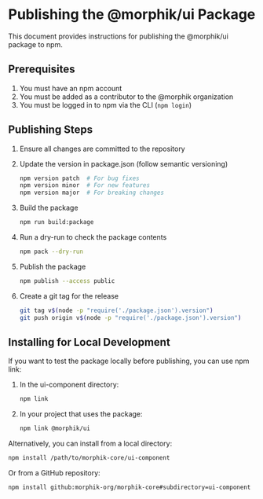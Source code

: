 # Publishing the @morphik/ui Package

This document provides instructions for publishing the @morphik/ui package to npm.

## Prerequisites

1. You must have an npm account
2. You must be added as a contributor to the @morphik organization
3. You must be logged in to npm via the CLI (`npm login`)

## Publishing Steps

1. Ensure all changes are committed to the repository

2. Update the version in package.json (follow semantic versioning)
   ```bash
   npm version patch  # For bug fixes
   npm version minor  # For new features
   npm version major  # For breaking changes
   ```

3. Build the package
   ```bash
   npm run build:package
   ```

4. Run a dry-run to check the package contents
   ```bash
   npm pack --dry-run
   ```

5. Publish the package
   ```bash
   npm publish --access public
   ```

6. Create a git tag for the release
   ```bash
   git tag v$(node -p "require('./package.json').version")
   git push origin v$(node -p "require('./package.json').version")
   ```

## Installing for Local Development

If you want to test the package locally before publishing, you can use npm link:

1. In the ui-component directory:
   ```bash
   npm link
   ```

2. In your project that uses the package:
   ```bash
   npm link @morphik/ui
   ```

Alternatively, you can install from a local directory:

```bash
npm install /path/to/morphik-core/ui-component
```

Or from a GitHub repository:

```bash
npm install github:morphik-org/morphik-core#subdirectory=ui-component
```